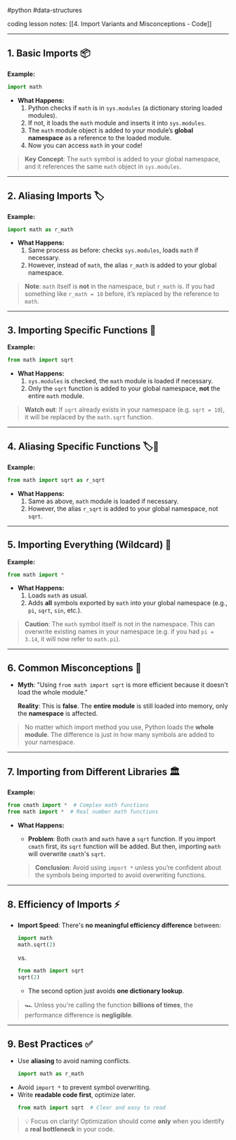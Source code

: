 #python #data-structures 

coding lesson notes: [[4. Import Variants and Misconceptions - Code]]

---
## 1. Basic Imports 📦

**Example:**
```python
import math
```
- **What Happens:**
  1. Python checks if `math` is in `sys.modules` (a dictionary storing loaded modules).
  2. If not, it loads the `math` module and inserts it into `sys.modules`.
  3. The `math` module object is added to your module’s **global namespace** as a reference to the loaded module.
  4. Now you can access `math` in your code!

> **Key Concept**: The `math` symbol is added to your global namespace, and it references the same `math` object in `sys.modules`.

---

## 2. Aliasing Imports 🏷️

**Example:**
```python
import math as r_math
```
- **What Happens:**
  1. Same process as before: checks `sys.modules`, loads `math` if necessary.
  2. However, instead of `math`, the alias `r_math` is added to your global namespace.

> **Note**: `math` itself is **not** in the namespace, but `r_math` is. If you had something like `r_math = 10` before, it’s replaced by the reference to `math`.

---

## 3. Importing Specific Functions 🎯

**Example:**
```python
from math import sqrt
```
- **What Happens:**
  1. `sys.modules` is checked, the `math` module is loaded if necessary.
  2. Only the `sqrt` function is added to your global namespace, **not** the entire `math` module.

> **Watch out**: If `sqrt` already exists in your namespace (e.g. `sqrt = 10`), it will be replaced by the `math.sqrt` function.

---

## 4. Aliasing Specific Functions 🏷️🎯

**Example:**
```python
from math import sqrt as r_sqrt
```
- **What Happens:**
  1. Same as above, `math` module is loaded if necessary.
  2. However, the alias `r_sqrt` is added to your global namespace, not `sqrt`.

---

## 5. Importing Everything (Wildcard) 🌟

**Example:**
```python
from math import *
```
- **What Happens:**
  1. Loads `math` as usual.
  2. Adds **all** symbols exported by `math` into your global namespace (e.g., `pi`, `sqrt`, `sin`, etc.).

> **Caution**: The `math` symbol itself is not in the namespace. This can overwrite existing names in your namespace (e.g. if you had `pi = 3.14`, it will now refer to `math.pi`).

---

## 6. Common Misconceptions 🚫

- **Myth**: 
  "Using `from math import sqrt` is more efficient because it doesn't load the whole module."
  
  **Reality**: This is **false**. The **entire module** is still loaded into memory, only the **namespace** is affected.
  
> No matter which import method you use, Python loads the **whole module**. The difference is just in how many symbols are added to your namespace.

---

## 7. Importing from Different Libraries 🏛️

**Example:**
```python
from cmath import *  # Complex math functions
from math import *  # Real number math functions
```
- **What Happens:**
  - **Problem**: Both `cmath` and `math` have a `sqrt` function. If you import `cmath` first, its `sqrt` function will be added. But then, importing `math` will overwrite `cmath`'s `sqrt`.
  
  > **Conclusion**: Avoid using `import *` unless you’re confident about the symbols being imported to avoid overwriting functions.

---

## 8. Efficiency of Imports ⚡

- **Import Speed**: 
  There's **no meaningful efficiency difference** between:
  ```python
  import math
  math.sqrt(2)
  ```
  vs.
  ```python
  from math import sqrt
  sqrt(2)
  ```
  - The second option just avoids **one dictionary lookup**.
  
> 🏎️ Unless you're calling the function **billions of times**, the performance difference is **negligible**.

---

## 9. Best Practices ✅

- Use **aliasing** to avoid naming conflicts.
  ```python
  import math as r_math
  ```
- Avoid `import *` to prevent symbol overwriting.
- Write **readable code first**, optimize later.
  ```python
  from math import sqrt  # Clear and easy to read
  ```

> 💡 Focus on clarity! Optimization should come **only** when you identify a **real bottleneck** in your code.